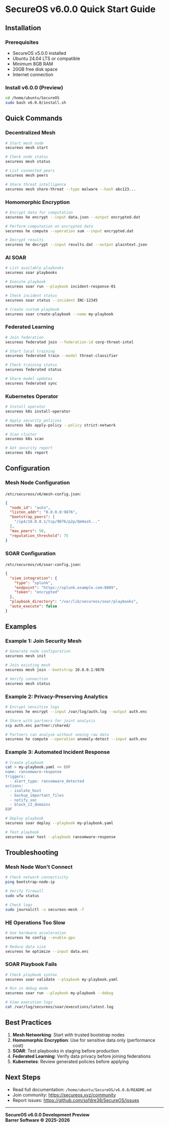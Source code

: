 # SecureOS v6.0.0 Quick Start Guide

## Installation

### Prerequisites
- SecureOS v5.0.0 installed
- Ubuntu 24.04 LTS or compatible
- Minimum 8GB RAM
- 20GB free disk space
- Internet connection

### Install v6.0.0 (Preview)

```bash
cd /home/ubuntu/SecureOS
sudo bash v6.0.0/install.sh
```

## Quick Commands

### Decentralized Mesh

```bash
# Start mesh node
secureos mesh start

# Check node status
secureos mesh status

# List connected peers
secureos mesh peers

# Share threat intelligence
secureos mesh share-threat --type malware --hash abc123...
```

### Homomorphic Encryption

```bash
# Encrypt data for computation
secureos he encrypt --input data.json --output encrypted.dat

# Perform computation on encrypted data
secureos he compute --operation sum --input encrypted.dat

# Decrypt results
secureos he decrypt --input results.dat --output plaintext.json
```

### AI SOAR

```bash
# List available playbooks
secureos soar playbooks

# Execute playbook
secureos soar run --playbook incident-response-01

# Check incident status
secureos soar status --incident INC-12345

# Create custom playbook
secureos soar create-playbook --name my-playbook
```

### Federated Learning

```bash
# Join federation
secureos federated join --federation-id corp-threat-intel

# Start local training
secureos federated train --model threat-classifier

# Check training status
secureos federated status

# Share model updates
secureos federated sync
```

### Kubernetes Operator

```bash
# Install operator
secureos k8s install-operator

# Apply security policies
secureos k8s apply-policy --policy strict-network

# Scan cluster
secureos k8s scan

# Get security report
secureos k8s report
```

## Configuration

### Mesh Node Configuration

`/etc/secureos/v6/mesh-config.json`:

```json
{
  "node_id": "auto",
  "listen_addr": "0.0.0.0:9876",
  "bootstrap_peers": [
    "/ip4/10.0.0.1/tcp/9876/p2p/QmHash..."
  ],
  "max_peers": 50,
  "reputation_threshold": 75
}
```

### SOAR Configuration

`/etc/secureos/v6/soar-config.json`:

```json
{
  "siem_integration": {
    "type": "splunk",
    "endpoint": "https://splunk.example.com:8089",
    "token": "encrypted"
  },
  "playbook_directory": "/var/lib/secureos/soar/playbooks",
  "auto_execute": false
}
```

## Examples

### Example 1: Join Security Mesh

```bash
# Generate node configuration
secureos mesh init

# Join existing mesh
secureos mesh join --bootstrap 10.0.0.1:9876

# Verify connection
secureos mesh status
```

### Example 2: Privacy-Preserving Analytics

```bash
# Encrypt sensitive logs
secureos he encrypt --input /var/log/auth.log --output auth.enc

# Share with partners for joint analysis
scp auth.enc partner:/shared/

# Partners can analyze without seeing raw data
secureos he compute --operation anomaly-detect --input auth.enc
```

### Example 3: Automated Incident Response

```bash
# Create playbook
cat > my-playbook.yaml << EOF
name: ransomware-response
triggers:
  - alert_type: ransomware_detected
actions:
  - isolate_host
  - backup_important_files
  - notify_soc
  - block_c2_domains
EOF

# Deploy playbook
secureos soar deploy --playbook my-playbook.yaml

# Test playbook
secureos soar test --playbook ransomware-response
```

## Troubleshooting

### Mesh Node Won't Connect

```bash
# Check network connectivity
ping bootstrap-node-ip

# Verify firewall
sudo ufw status

# Check logs
sudo journalctl -u secureos-mesh -f
```

### HE Operations Too Slow

```bash
# Use hardware acceleration
secureos he config --enable-gpu

# Reduce data size
secureos he optimize --input data.enc
```

### SOAR Playbook Fails

```bash
# Check playbook syntax
secureos soar validate --playbook my-playbook.yaml

# Run in debug mode
secureos soar run --playbook my-playbook --debug

# View execution logs
cat /var/log/secureos/soar/executions/latest.log
```

## Best Practices

1. **Mesh Networking**: Start with trusted bootstrap nodes
2. **Homomorphic Encryption**: Use for sensitive data only (performance cost)
3. **SOAR**: Test playbooks in staging before production
4. **Federated Learning**: Verify data privacy before joining federations
5. **Kubernetes**: Review generated policies before applying

## Next Steps

- Read full documentation: `/home/ubuntu/SecureOS/v6.0.0/README.md`
- Join community: https://secureos.xyz/community
- Report issues: https://github.com/ssfdre38/SecureOS/issues

---

**SecureOS v6.0.0 Development Preview**  
**Barrer Software © 2025-2026**
